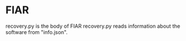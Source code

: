# FIAR
recovery.py is the body of FIAR
recovery.py reads information about the software from "info.json".

